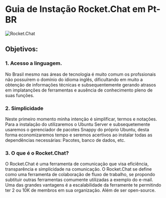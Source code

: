 # Guia de Instação Rocket.Chat em Pt-BR

![Rocket.Chat](https://rocket.chat/images/default/logo--dark.svg)

## Objetivos:

### 1. Acesso a linguagem.

  No Brasil mesmo nas áreas de tecnologia é muito comum os profssionais não possuírem o domínio do idioma inglês, dificultando em muito a obtenção de informações técnicas e subsequentemente gerando atrasos em implatanções de ferramentas e ausência de conhecimento pleno de suas funções. 
  
### 2. Simplicidade

  Neste primeiro momento minha intenção é simplificar, termos e notações. Para a instalação do utilizaremos o Ubuntu Server e subsequetemente usaremos o gerenciador de pacotes Snappy do próprio Ubuntu, desta forma economizaremos tempo e seremos acertivos ao instalar todas as dependências necessárias: Pacotes, banco de dados, etc.


### 3. O que é o Rocket.Chat?

  O Rocket.Chat é uma ferramenta de comunicação que visa eficiência, transparência e simplicidade na comunicação. O Rocket.Chat se define como uma ferramenta de colaboração de fluxo de trabalho, se propondo subtituir outras ferramentas comumente utilizadas a exemplo do e-mail. Uma das grandes vantagens é a escalabilidade da ferramente te permitindo ter 2 ou 10K de membros em sua organização. Além de ser open-source.
